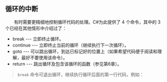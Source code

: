 ## 循环的中断

&emsp;&emsp;有时需要更精细地控制循环代码的处理。C#为此提供了 4 个命令，其中的 3 个已经在其他情形中介绍过了：

* break    --- 立即终止循环。
* continue --- 立即终止当前的循环（继续执行下一次循环）。
* goto     --- 可以跳出循环，到达已标记好的位置上（如果希望代码便于阅读和理解，最好不要使用该命令）。
* return   --- 跳出循环及包含该循环的函数（参见第6章）。

>`break` 命令可退出循环，继续执行循环后面的第一行代码，例如：